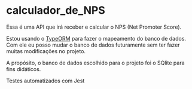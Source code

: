 # calculador_de_NPS
Essa é uma API que irá receber e calcular o NPS (Net Promoter Score).

Estou usando o [TypeORM](https://typeorm.io/) para fazer o mapeamento do banco de dados.
Com ele eu posso mudar o banco de dados futuramente sem ter fazer muitas modificações no projeto.

A propósito, o banco de dados escolhido para o projeto foi o SQlite para fins didáticos.

Testes automatizados com Jest
